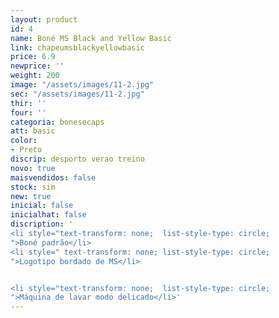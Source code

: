 ```yaml
---
layout: product
id: 4
name: Boné MS Black and Yellow Basic
link: chapeumsblackyellowbasic
price: 6.9
newprice: ''
weight: 200
image: "/assets/images/11-2.jpg"
sec: "/assets/images/11-2.jpg"
thir: ''
four: ''
categoria: bonesecaps
att: basic
color:
- Preto
discrip: desporto verao treino
novo: true
maisvendidos: false
stock: sim
new: true
inicial: false
inicialhat: false
discription: '
<li style="text-transform: none;  list-style-type: circle;
">Boné padrão</li>
<li style=" text-transform: none; list-style-type: circle;
">Logotipo bordado de MS</li>


<li style="text-transform: none;  list-style-type: circle;
">Máquina de lavar modo delicado</li>'
---
```

